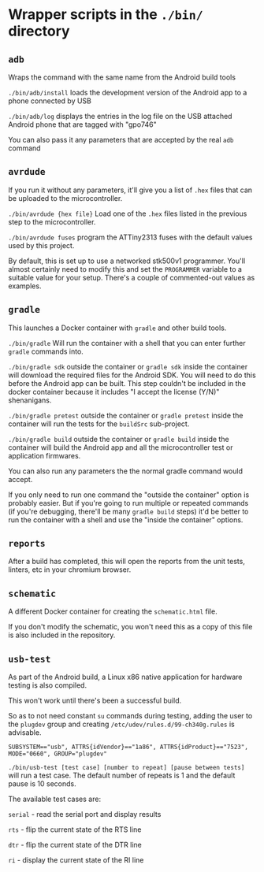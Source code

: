 # Wrapper scripts in the `./bin/` directory

## `adb`

Wraps the command with the same name from the Android build tools

`./bin/adb/install` loads the development version of the Android app to a
phone connected by USB

`./bin/adb/log` displays the entries in the log file on the USB attached
Android phone that are tagged with "gpo746"

You can also pass it any parameters that are accepted by the real `adb`
command

## `avrdude`

If you run it without any parameters, it'll give you a list of `.hex` files
that can be uploaded to the microcontroller.

`./bin/avrdude {hex file}` Load one of the `.hex` files listed in the previous
step to the microcontroller.

`./bin/avrdude fuses` program the ATTiny2313 fuses with the default values
used by this project.

By default, this is set up to use a networked stk500v1 programmer. You'll
almost certainly need to modify this and set the `PROGRAMMER` variable to a
suitable value for your setup. There's a couple of commented-out values as
examples.

## `gradle`

This launches a Docker container with `gradle` and other build tools.

`./bin/gradle` Will run the container with a shell that you can enter
further `gradle` commands into.

`./bin/gradle sdk` outside the container or `gradle sdk` inside the container
will download the required files for the Android SDK. You will need to do this
before the Android app can be built. This step couldn't be included in the
docker container because it includes "I accept the license (Y/N)"
shenanigans.

`./bin/gradle pretest` outside the container or `gradle pretest` inside the
container will run the tests for the `buildSrc` sub-project.

`./bin/gradle build` outside the container or `gradle build` inside the
container will build the Android app and all the microcontroller
test or application firmwares.

You can also run any parameters the the normal gradle command would accept.

If you only need to run one command the "outside the container" option is
probably easier. But if you're going to run multiple or repeated commands
(if you're debugging, there'll be many `gradle build` steps) it'd be better
to run the container with a shell and use the "inside the container" options.

## `reports`

After a build has completed, this will open the reports from the unit tests,
linters, etc in your chromium browser.

## `schematic`

A different Docker container for creating the `schematic.html` file.

If you don't modify the schematic, you won't need this as a copy of this file
is also included in the repository.

## `usb-test`

As part of the Android build, a Linux x86 native application for hardware
testing is also compiled.

This won't work until there's been a successful build.

So as to not need constant `su` commands during testing, adding the user to the
`plugdev` group and creating `/etc/udev/rules.d/99-ch340g.rules` is advisable.

```text
SUBSYSTEM=="usb", ATTRS{idVendor}=="1a86", ATTRS{idProduct}=="7523", MODE="0660", GROUP="plugdev"
```

`./bin/usb-test [test case] [number to repeat] [pause between tests]` will run
a test case. The default number of repeats is 1 and the default pause is 10
seconds.

The available test cases are:

`serial` - read the serial port and display results

`rts` - flip the current state of the RTS line

`dtr` - flip the current state of the DTR line

`ri` - display the current state of the RI line
